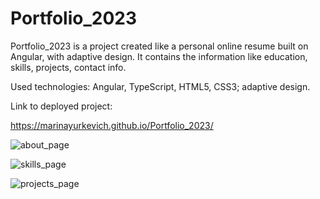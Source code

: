 # Portfolio_2023

Portfolio_2023 is a project created like a personal online resume built on Angular, with adaptive design.
It contains the information like education, skills, projects, contact info.

Used technologies: Angular, TypeScript, HTML5, CSS3; adaptive design.

Link to deployed project:

https://marinayurkevich.github.io/Portfolio_2023/





![about_page](https://github.com/Marinayurkevich/Portfolio_2023/assets/90932695/ebf8eb0c-5daa-4c41-80a2-6b69368d6e20)




![skills_page](https://github.com/Marinayurkevich/Portfolio_2023/assets/90932695/a4902fb0-b7b8-440d-8060-45a67048c939)




![projects_page](https://github.com/Marinayurkevich/Portfolio_2023/assets/90932695/a08c2e6b-312c-4e96-9171-dc3211187056)
